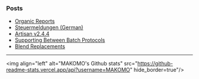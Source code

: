 ### Posts

<!-- BLOG-POST-LIST:START -->
- [Organic Reports](https://doc.artisan.plus/updates/organic-reports/)
- [Steuermeldungen (German)](https://doc.artisan.plus/updates/tax-reports/)
- [Artisan v2.4.4](https://artisan-roasterscope.blogspot.com/2020/12/artisan-v244.html)
- [Supporting Between Batch Protocols](https://artisan-roasterscope.blogspot.com/2020/12/supporting-between-batch-protocols.html)
- [Blend Replacements](https://artisan-roasterscope.blogspot.com/2020/12/blend-replacements.html)
<!-- BLOG-POST-LIST:END -->

---

<img align="left" alt="MAKOMO's Github stats" src="https://github-readme-stats.vercel.app/api?username=MAKOMO" hide_border=true"/>
